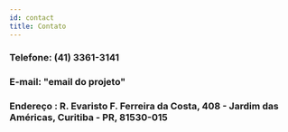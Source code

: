 ```yaml
---
id: contact
title: Contato
---
```


<!--# Entre em contato:-->

### Telefone: (41) 3361-3141  

### E-mail: "email do projeto"  

### Endereço : R. Evaristo F. Ferreira da Costa, 408 - Jardim das Américas, Curitiba - PR, 81530-015

